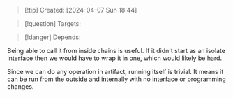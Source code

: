 
>[!tip] Created: [2024-04-07 Sun 18:44]

>[!question] Targets: 

>[!danger] Depends: 

Being able to call it from inside chains is useful.  If it didn't start as an isolate interface then we would have to wrap it in one, which would likely be hard.

Since we can do any operation in artifact, running itself is trivial.  It means it can be run from the outside and internally with no interface or programming changes.